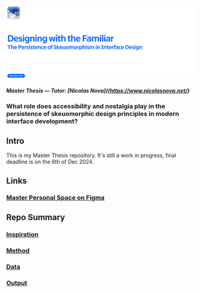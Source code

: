 ![](E_ASSETS/repo-images/skeuomorphism_hero.png)

##### Master Thesis — Tutor: [Nicolas Nova]((https://www.nicolasnova.net/)
### What role does accessibility and nostalgia play in the persistence of skeuomorphic design principles in modern interface development?


## Intro
This is my Master Thesis repository.
It's still a work in progress, final deadline is on the 6th of Dec 2024.


## Links
### [Master Personal Space on Figma](https://www.figma.com/design/cBZwSZEBA5L0KyZoAiVZpU/Adam's-Master-Space?node-id=0-1&t=z42T0FIo4narjGbr-1)


## Repo Summary

### [Inspiration](A_INSPIRATION/README.md)
### [Method](B_METHOD/README.md)
### [Data](C_DATA/README.md)
### [Output](D_OUTPUT/README.md)

